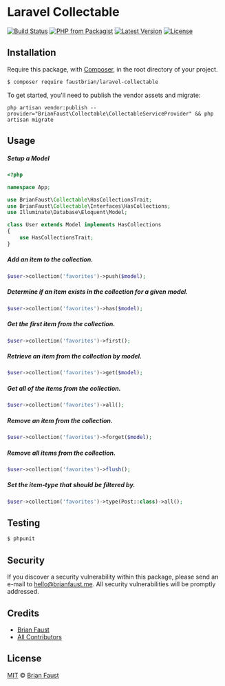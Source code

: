 # Laravel Collectable

[![Build Status](https://img.shields.io/travis/faustbrian/Laravel-Collectable/master.svg?style=flat-square)](https://travis-ci.org/faustbrian/Laravel-Collectable)
[![PHP from Packagist](https://img.shields.io/packagist/php-v/faustbrian/laravel-collectable.svg?style=flat-square)]()
[![Latest Version](https://img.shields.io/github/release/faustbrian/Laravel-Collectable.svg?style=flat-square)](https://github.com/faustbrian/Laravel-Collectable/releases)
[![License](https://img.shields.io/packagist/l/faustbrian/Laravel-Collectable.svg?style=flat-square)](https://packagist.org/packages/faustbrian/Laravel-Collectable)

## Installation

Require this package, with [Composer](https://getcomposer.org/), in the root directory of your project.

``` bash
$ composer require faustbrian/laravel-collectable
```

To get started, you'll need to publish the vendor assets and migrate:

```
php artisan vendor:publish --provider="BrianFaust\Collectable\CollectableServiceProvider" && php artisan migrate
```

## Usage


##### Setup a Model

``` php
<?php

namespace App;

use BrianFaust\Collectable\HasCollectionsTrait;
use BrianFaust\Collectable\Interfaces\HasCollections;
use Illuminate\Database\Eloquent\Model;

class User extends Model implements HasCollections
{
    use HasCollectionsTrait;
}
```

##### Add an item to the collection.
``` php
$user->collection('favorites')->push($model);
```

##### Determine if an item exists in the collection for a given model.

``` php
$user->collection('favorites')->has($model);
```

##### Get the first item from the collection.

``` php
$user->collection('favorites')->first();
```

##### Retrieve an item from the collection by model.

``` php
$user->collection('favorites')->get($model);
```

##### Get all of the items from the collection.

``` php
$user->collection('favorites')->all();
```

##### Remove an item from the collection.

``` php
$user->collection('favorites')->forget($model);
```

##### Remove all items from the collection.

``` php
$user->collection('favorites')->flush();
```

##### Set the item-type that should be filtered by.

``` php
$user->collection('favorites')->type(Post::class)->all();
```

## Testing

``` bash
$ phpunit
```

## Security

If you discover a security vulnerability within this package, please send an e-mail to hello@brianfaust.me. All security vulnerabilities will be promptly addressed.

## Credits

- [Brian Faust](https://github.com/faustbrian)
- [All Contributors](../../contributors)

## License

[MIT](LICENSE) © [Brian Faust](https://brianfaust.me)
